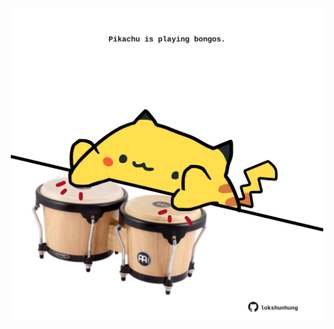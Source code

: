 <!-- built at 09/12/2024, 14:00:40 UTC -->
<p align="center">
  <img width="500" height="500" src="./ReadmeImage.svg">
</p>
